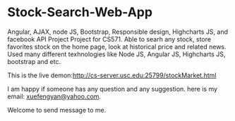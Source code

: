# Stock-Search-Web-App
Angular,  AJAX, node JS, Bootstrap, Responsible design, Highcharts JS, and facebook API
Project Project for CS571.
Able to searh any stock, store favorites stock on the home page, look at historical price and related news.
Used many different texhnologies like Node JS, Angular JS, Highcharts JS, bootstrap and etc.

This is the live demon:http://cs-server.usc.edu:25799/stockMarket.html

I am happy if someone has any question and any suggestion. here is my email:  xuefengyan@yahoo.com.

Welcome to send message to me.
